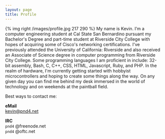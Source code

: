 ```yaml
---
layout: page
title: Profile
---
```

{% img right /images/profile.jpg 217 290 %} My name is Kevin. I’m a computer engineering student at Cal State San Bernardino pursuant my Bachelor's Degree and part-time student at Riverside City College with hopes of acquiring some of Cisco's networking certifications. I've previously attended the University of California: Riverside and also received an Associate of Science degree in computer programming from Riverside City College. Some programming languages I am proficient in include: 32-bit assembly, Bash, C, C++, CSS, HTML, Javascript, Ruby, and PHP. In the realm of hardware, I'm currently getting started with hobbyist microcontrollers and hoping to create some things along the way. On any given day you can find me behind my desk immersed in the world of technology and on weekends at the paintball field.

Best ways to contact me:

**eMail**  
kevin@pnd4.net

**IRC**  
`pnd4` @freenode.net  
`pnd4` @oftc.net
